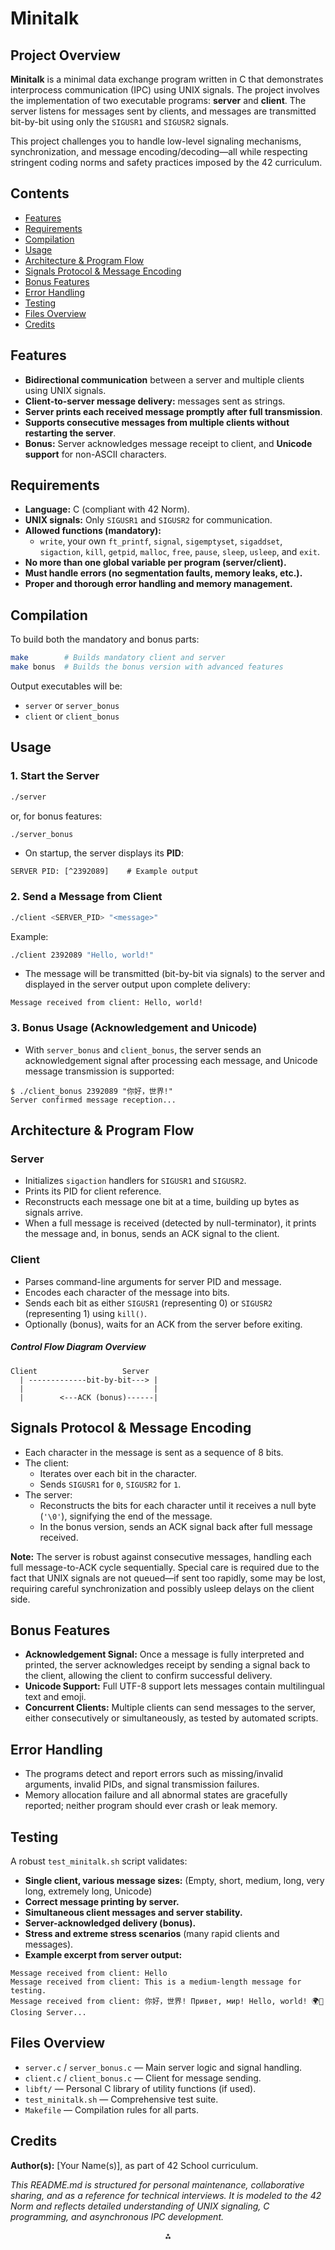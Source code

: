 # Minitalk

## Project Overview

**Minitalk** is a minimal data exchange program written in C that demonstrates interprocess communication (IPC) using UNIX signals. The project involves the implementation of two executable programs: **server** and **client**. The server listens for messages sent by clients, and messages are transmitted bit-by-bit using only the `SIGUSR1` and `SIGUSR2` signals.

This project challenges you to handle low-level signaling mechanisms, synchronization, and message encoding/decoding—all while respecting stringent coding norms and safety practices imposed by the 42 curriculum.

## Contents

- [Features](#features)
- [Requirements](#requirements)
- [Compilation](#compilation)
- [Usage](#usage)
- [Architecture \& Program Flow](#architecture--program-flow)
- [Signals Protocol \& Message Encoding](#signals-protocol--message-encoding)
- [Bonus Features](#bonus-features)
- [Error Handling](#error-handling)
- [Testing](#testing)
- [Files Overview](#files-overview)
- [Credits](#credits)


## Features

- **Bidirectional communication** between a server and multiple clients using UNIX signals.
- **Client-to-server message delivery:** messages sent as strings.
- **Server prints each received message promptly after full transmission**.
- **Supports consecutive messages from multiple clients without restarting the server**.
- **Bonus:** Server acknowledges message receipt to client, and **Unicode support** for non-ASCII characters.


## Requirements

- **Language:** C (compliant with 42 Norm).
- **UNIX signals:** Only `SIGUSR1` and `SIGUSR2` for communication.
- **Allowed functions (mandatory):**
    - `write`, your own `ft_printf`, `signal`, `sigemptyset`, `sigaddset`, `sigaction`, `kill`, `getpid`, `malloc`, `free`, `pause`, `sleep`, `usleep`, and `exit`.
- **No more than one global variable per program (server/client).**
- **Must handle errors (no segmentation faults, memory leaks, etc.).**
- **Proper and thorough error handling and memory management.**


## Compilation

To build both the mandatory and bonus parts:

```sh
make        # Builds mandatory client and server
make bonus  # Builds the bonus version with advanced features
```

Output executables will be:

- `server` or `server_bonus`
- `client` or `client_bonus`


## Usage

### 1. **Start the Server**

```sh
./server
```

or, for bonus features:

```sh
./server_bonus
```

- On startup, the server displays its **PID**:

```
SERVER PID: [^2392089]    # Example output
```


### 2. **Send a Message from Client**

```sh
./client <SERVER_PID> "<message>"
```

Example:

```sh
./client 2392089 "Hello, world!"
```

- The message will be transmitted (bit-by-bit via signals) to the server and displayed in the server output upon complete delivery:

```
Message received from client: Hello, world!
```


### 3. **Bonus Usage (Acknowledgement and Unicode)**

- With `server_bonus` and `client_bonus`, the server sends an acknowledgement signal after processing each message, and Unicode message transmission is supported:

```
$ ./client_bonus 2392089 "你好，世界!"
Server confirmed message reception...
```


## Architecture \& Program Flow

### **Server**

- Initializes `sigaction` handlers for `SIGUSR1` and `SIGUSR2`.
- Prints its PID for client reference.
- Reconstructs each message one bit at a time, building up bytes as signals arrive.
- When a full message is received (detected by null-terminator), it prints the message and, in bonus, sends an ACK signal to the client.


### **Client**

- Parses command-line arguments for server PID and message.
- Encodes each character of the message into bits.
- Sends each bit as either `SIGUSR1` (representing 0) or `SIGUSR2` (representing 1) using `kill()`.
- Optionally (bonus), waits for an ACK from the server before exiting.


##### **Control Flow Diagram Overview**

```
Client                   Server
  | -------------bit-by-bit---> |
  |                             |
  |        <---ACK (bonus)------|
```


## Signals Protocol \& Message Encoding

- Each character in the message is sent as a sequence of 8 bits.
- The client:
    - Iterates over each bit in the character.
    - Sends `SIGUSR1` for `0`, `SIGUSR2` for `1`.
- The server:
    - Reconstructs the bits for each character until it receives a null byte (`'\0'`), signifying the end of the message.
    - In the bonus version, sends an ACK signal back after full message received.

**Note:** The server is robust against consecutive messages, handling each full message-to-ACK cycle sequentially. Special care is required due to the fact that UNIX signals are not queued—if sent too rapidly, some may be lost, requiring careful synchronization and possibly usleep delays on the client side.

## Bonus Features

- **Acknowledgement Signal:**
Once a message is fully interpreted and printed, the server acknowledges receipt by sending a signal back to the client, allowing the client to confirm successful delivery.
- **Unicode Support:**
Full UTF-8 support lets messages contain multilingual text and emoji.
- **Concurrent Clients:**
Multiple clients can send messages to the server, either consecutively or simultaneously, as tested by automated scripts.


## Error Handling

- The programs detect and report errors such as missing/invalid arguments, invalid PIDs, and signal transmission failures.
- Memory allocation failure and all abnormal states are gracefully reported; neither program should ever crash or leak memory.


## Testing

A robust `test_minitalk.sh` script validates:

- **Single client, various message sizes:**
(Empty, short, medium, long, very long, extremely long, Unicode)
- **Correct message printing by server.**
- **Simultaneous client messages and server stability.**
- **Server-acknowledged delivery (bonus).**
- **Stress and extreme stress scenarios** (many rapid clients and messages).
- **Example excerpt from server output:**

```
Message received from client: Hello
Message received from client: This is a medium-length message for testing.
Message received from client: 你好，世界! Привет, мир! Hello, world! 🌍🌟
Closing Server...
```


## Files Overview

- `server.c` / `server_bonus.c` — Main server logic and signal handling.
- `client.c` / `client_bonus.c` — Client for message sending.
- `libft/` — Personal C library of utility functions (if used).
- `test_minitalk.sh` — Comprehensive test suite.
- `Makefile` — Compilation rules for all parts.


## Credits

**Author(s):** [Your Name(s)], as part of 42 School curriculum.

*This README.md is structured for personal maintenance, collaborative sharing, and as a reference for technical interviews. It is modeled to the 42 Norm and reflects detailed understanding of UNIX signaling, C programming, and asynchronous IPC development.*

<div style="text-align: center">⁂</div>

[^1]: server_output.log

[^2]: test_minitalk.sh

[^3]: Minitalk_en_subject.pdf


